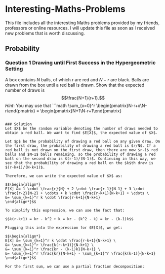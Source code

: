 # Interesting-Maths-Problems

This file includes all the interesting Maths problems provided by my friends, professors or online resources. I will update this file as soon as I received new problems that is worth discussing.
## Probability 
### Question 1 Drawing until First Success in the Hypergeometric Setting 
A box contains $N$ balls, of which $r$ are red and $N-r$ are black. Balls are drawn from the box until a red ball is drawn. Show that the expected number of draws is $$\frac{N+1}{r+1}.$$
_Hint_: You may use that ```math
\sum_{x=0}^r \begin{pmatrix}N-r+x\\N-r\end{pmatrix} = \begin{pmatrix}N+1\\N-r+1\end{pmatrix}
``` Recall also that $E[X] = \sum_{x\in\mathbb{N}}P[X>x]$

### Solution
Let $X$ be the random variable denoting the number of draws needed to obtain a red ball. We want to find $E[X]$, the expected value of $X$.

Let $p$ be the probability of drawing a red ball on any given draw. On the first draw, the probability of drawing a red ball is $r/N$. If a red ball is not drawn on the first draw, then there are now $r-1$ red balls and $N-1$ balls remaining, so the probability of drawing a red ball on the second draw is $(r-1)/(N-1)$. Continuing in this way, we see that the probability of drawing a red ball on the $k$th draw is $(r-k+1)/(N-k+1)$.

Therefore, we can write the expected value of $X$ as:

$$\begin{align*}
E[X] &= 1 \cdot \frac{r}{N} + 2 \cdot \frac{r-1}{N-1} + 3 \cdot \frac{r-2}{N-2} + \cdots + k \cdot \frac{r-k+1}{N-k+1} + \cdots \
&= \sum_{k=1}^r k \cdot \frac{r-k+1}{N-k+1}
\end{align*}$$

To simplify this expression, we can use the fact that:

$$k(r-k+1) = kr - k^2 + k = kr - (k^2 - k) = kr - (k-1)k$$

Plugging this into the expression for $E[X]$, we get:

$$\begin{align*}
E[X] &= \sum_{k=1}^r k \cdot \frac{r-k+1}{N-k+1} \
&= \sum_{k=1}^r \frac{k(r-k+1)}{N-k+1} \
&= \sum_{k=1}^r \frac{kr - (k-1)k}{N-k+1} \
&= \sum_{k=1}^r \frac{kr}{N-k+1} - \sum_{k=1}^r \frac{k(k-1)}{N-k+1}
\end{align*}$$

For the first sum, we can use a partial fraction decomposition:
